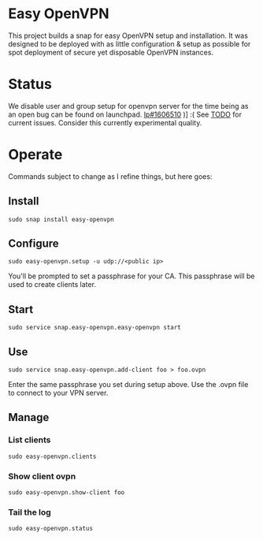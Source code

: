 # Easy OpenVPN

This project builds a snap for easy OpenVPN setup and installation. It was
designed to be deployed with as little configuration & setup as possible for
spot deployment of secure yet disposable OpenVPN instances.

# Status

We disable user and group setup for openvpn server for the time being as an
open bug can be found on launchpad. [lp#1606510](https://bugs.launchpad.net/snappy/+bug/1606510)
)] :( See [TODO](TODO.md) for current issues. Consider this
currently experimental quality.

# Operate

Commands subject to change as I refine things, but here goes:

## Install

    sudo snap install easy-openvpn

## Configure

    sudo easy-openvpn.setup -u udp://<public ip>

You'll be prompted to set a passphrase for your CA. This passphrase will be
used to create clients later.

## Start

	sudo service snap.easy-openvpn.easy-openvpn start

## Use

	sudo service snap.easy-openvpn.add-client foo > foo.ovpn

Enter the same passphrase you set during setup above. Use the .ovpn file to
connect to your VPN server.

## Manage

### List clients

	sudo easy-openvpn.clients

### Show client ovpn

	sudo easy-openvpn.show-client foo

### Tail the log

	sudo easy-openvpn.status

